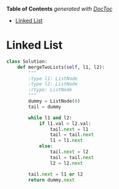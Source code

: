 <!-- START doctoc generated TOC please keep comment here to allow auto update -->
<!-- DON'T EDIT THIS SECTION, INSTEAD RE-RUN doctoc TO UPDATE -->
**Table of Contents**  *generated with [DocToc](https://github.com/thlorenz/doctoc)*

- [Linked List](#linked-list)

<!-- END doctoc generated TOC please keep comment here to allow auto update -->

# Linked List

```python
class Solution:
    def mergeTwoLists(self, l1, l2):
        """
        :type l1: ListNode
        :type l2: ListNode
        :rtype: ListNode
        """
        dummy = ListNode(0)
        tail = dummy

        while l1 and l2:
            if l1.val < l2.val:
                tail.next = l1
                tail = tail.next
                l1 = l1.next
            else:
                tail.next = l2
                tail = tail.next
                l2 = l2.next

        tail.next = l1 or l2
        return dummy.next

```
